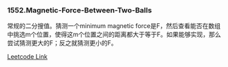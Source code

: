 ### 1552.Magnetic-Force-Between-Two-Balls

常规的二分搜值。猜测一个minimum magnetic force是F，然后查看能否在数组中挑选m个位置，使得这m个位置之间的距离都大于等于F。如果能够实现，那么尝试猜测更大的F；反之就猜测更小的F。

[Leetcode Link](https://leetcode.com/problems/magnetic-force-between-two-balls/)
